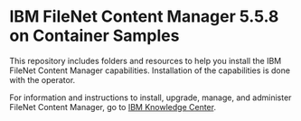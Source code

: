 # IBM FileNet Content Manager 5.5.8 on Container Samples

This repository includes folders and resources to help you install the IBM FileNet Content Manager capabilities. Installation of the capabilities is done with the  operator. 

For information and instructions to install, upgrade, manage, and administer FileNet Content Manager, go to [IBM Knowledge Center](https://www.ibm.com/support/knowledgecenter/SSNW2F_5.5.0/com.ibm.p8.containers.doc/containers.htm).

